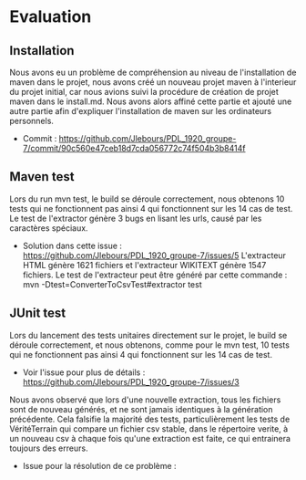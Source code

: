 # Evaluation

## Installation

Nous avons eu un problème de compréhension au niveau de l'installation de maven dans le projet, 
nous avons créé un nouveau projet maven à l'interieur du projet initial, car nous avions suivi la procédure de création 
de projet maven dans le install.md. Nous avons alors affiné cette partie et ajouté une autre partie afin d'expliquer 
l'installation de maven sur les ordinateurs personnels. 

- Commit : https://github.com/Jlebours/PDL_1920_groupe-7/commit/90c560e47ceb18d7cda056772c74f504b3b8414f

## Maven test

Lors du run mvn test, le build se déroule correctement, nous obtenons 10 tests qui ne fonctionnent pas ainsi 4 qui fonctionnent sur les 14 cas de test.
Le test de l'extractor génère 3 bugs en lisant les urls, causé par les caractères spéciaux.
- Solution dans cette issue : https://github.com/Jlebours/PDL_1920_groupe-7/issues/5
L'extracteur HTML génère 1621 fichiers et l'extracteur WIKITEXT génère 1547 fichiers.
Le test de l'extracteur peut être généré par cette commande : mvn -Dtest=ConverterToCsvTest#extractor test

## JUnit test

Lors du lancement des tests unitaires directement sur le projet, le build se déroule correctement, 
et nous obtenons, comme pour le mvn test, 10 tests qui ne fonctionnent pas ainsi 4 qui fonctionnent sur les 14 cas de test.
- Voir l'issue pour plus de détails : https://github.com/Jlebours/PDL_1920_groupe-7/issues/3

Nous avons observé que lors d'une nouvelle extraction, tous les fichiers sont de nouveau générés, et ne sont jamais identiques à la génération précédente.
Cela falsifie la majorité des tests, particulièrement les tests de VéritéTerrain qui compare un fichier csv stable, dans le répertoire verite,
à un nouveau csv à chaque fois qu'une extraction est faite, ce qui entrainera toujours des erreurs.
- Issue pour la résolution de ce problème : 

